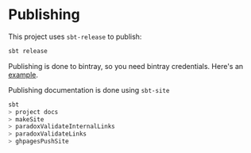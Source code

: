 # Publishing

This project uses `sbt-release` to publish:

```scala
sbt release
```

Publishing is done to bintray, so you need bintray credentials.  Here's an [example](http://queirozf.com/entries/publishing-an-sbt-project-onto-bintray-an-example).

Publishing documentation is done using `sbt-site`

```scala
sbt
> project docs 
> makeSite
> paradoxValidateInternalLinks
> paradoxValidateLinks
> ghpagesPushSite
```
